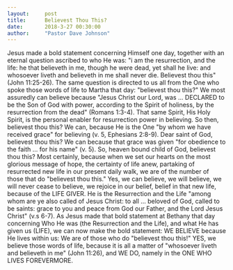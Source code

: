 ```yaml
---
layout:     post
title:      Believest Thou This?
date:       2018-3-27 00:30:00
author:     "Pastor Dave Johnson"
---
```


Jesus made a bold statement concerning Himself one day, together with an eternal question ascribed to who He was: "i am the resurrection, and the life: he that believeth in me, though he were dead, yet shall he live: and whosoever liveth and believeth in me shall never die. Believest thou this" (John 11:25-26). The same question is directed to us all from the One who spoke those words of life to Martha that day: "believest thou this?" We most assuredly can believe because "Jesus Christ our Lord, was ... DECLARED to be the Son of God with power, according to the Spirit of holiness, by the resurrection from the dead" (Romans 1:3-4). That same Spirit, His Holy Spirit, is the personal enabler for resurrection power in believing. So then, believest thou this? We can, because He is the One "by whom we have received grace" for believing (v. 5, Ephesians 2:8-9). Dear saint of God, believest thou this? We can because that grace was given "for obedience to the faith ... for his name" (v. 5). So, heaven bound child of God, believest thou this? Most certainly, because when we set our hearts on the most glorious message of hope, the certainty of life anew, partaking of resurrected new life in our present daily walk, we are of the number of those that do "believest thou this." Yes, we can believe, we will believe, we will never cease to believe, we rejoice in our belief, belief in that new life, because of the LIFE GIVER. He is the Resurrection and the Life "among whom are ye also called of Jesus Christ: to all ... beloved of God, called to be saints: grace to you and peace from God our Father, and the Lord Jesus Christ" (v.s 6-7). As Jesus made that bold statement at Bethany that day concerning Who He was (the Resurrection and the Life), and what He has given us (LIFE), we can now make the bold statement: WE BELIEVE because He lives within us: We are of those who do "believest thou this!" YES, we believe those words of life, because it is all a matter of "whosoever liveth and believeth in me" (John 11:26), and WE DO, namely in the ONE WHO LIVES FOREVERMORE.
